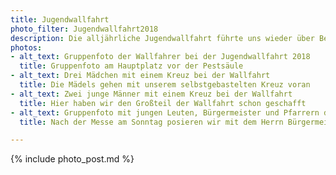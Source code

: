 ```yaml
---
title: Jugendwallfahrt
photo_filter: Jugendwallfahrt2018
description: Die alljährliche Jugendwallfahrt führte uns wieder über Berndorf und den Geyer nach Gutenstein zum Mariahilfberg. Los ging es am Samstag kurz nach 8 Uhr mit der Verabschiedung und dem Segen von Pfarrer Clemens vor der Dreifaltigkeitssäule am Hauptplatz in Baden. Auf dem Weg gab es spirituelle Inputs. Am Ende stand eine Übernachtung im Matratzenlager und am Sonntag eine gemeinsame Messe aller drei Badener Pfarren mit dem festlichen Einzug der jungen Wallfahrer.
photos:
- alt_text: Gruppenfoto der Wallfahrer bei der Jugendwallfahrt 2018
  title: Gruppenfoto am Hauptplatz vor der Pestsäule
- alt_text: Drei Mädchen mit einem Kreuz bei der Wallfahrt
  title: Die Mädels gehen mit unserem selbstgebastelten Kreuz voran
- alt_text: Zwei junge Männer mit einem Kreuz bei der Wallfahrt
  title: Hier haben wir den Großteil der Wallfahrt schon geschafft
- alt_text: Gruppenfoto mit jungen Leuten, Bürgermeister und Pfarrern der Stadt Baden
  title: Nach der Messe am Sonntag posieren wir mit dem Herrn Bürgermeister und unseren Pfarrern

---
```


{% include photo_post.md %}
